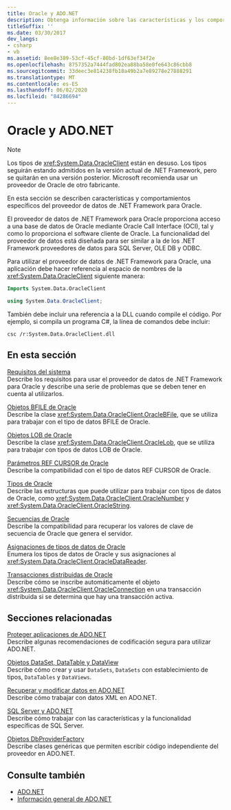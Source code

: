 ```yaml
---
title: Oracle y ADO.NET
description: Obtenga información sobre las características y los comportamientos del proveedor de datos de .NET Framework para Oracle, que proporciona acceso a una base de datos de Oracle mediante la interfaz de llamada de Oracle.
titleSuffix: ''
ms.date: 03/30/2017
dev_langs:
- csharp
- vb
ms.assetid: 8ee8e389-53cf-45cf-80bd-1df63ef34f2e
ms.openlocfilehash: 8757352a7444fad802ea88ba58e0fe643c86cbb8
ms.sourcegitcommit: 33deec3e814238fb18a49b2a7e89278e27888291
ms.translationtype: MT
ms.contentlocale: es-ES
ms.lasthandoff: 06/02/2020
ms.locfileid: "84286694"
---
```

# <a name="oracle-and-adonet"></a>Oracle y ADO.NET
> [!NOTE]
> Los tipos de <xref:System.Data.OracleClient> están en desuso. Los tipos seguirán estando admitidos en la versión actual de .NET Framework, pero se quitarán en una versión posterior. Microsoft recomienda usar un proveedor de Oracle de otro fabricante.  
  
 En esta sección se describen características y comportamientos específicos del proveedor de datos de .NET Framework para Oracle.  
  
 El proveedor de datos de .NET Framework para Oracle proporciona acceso a una base de datos de Oracle mediante Oracle Call Interface (OCI), tal y como lo proporciona el software cliente de Oracle. La funcionalidad del proveedor de datos está diseñada para ser similar a la de los .NET Framework proveedores de datos para SQL Server, OLE DB y ODBC.  
  
 Para utilizar el proveedor de datos de .NET Framework para Oracle, una aplicación debe hacer referencia al espacio de nombres de la <xref:System.Data.OracleClient> siguiente manera:  
  
```vb  
Imports System.Data.OracleClient  
```  
  
```csharp  
using System.Data.OracleClient;  
```  
  
 También debe incluir una referencia a la DLL cuando compile el código. Por ejemplo, si compila un programa C#, la línea de comandos debe incluir:  
  
```console
csc /r:System.Data.OracleClient.dll  
```  
  
## <a name="in-this-section"></a>En esta sección  
 [Requisitos del sistema](system-requirements-for-the-dotnet-data-provider-for-oracle.md)  
 Describe los requisitos para usar el proveedor de datos de .NET Framework para Oracle y describe una serie de problemas que se deben tener en cuenta al utilizarlos.  
  
 [Objetos BFILE de Oracle](oracle-bfiles.md)  
 Describe la clase <xref:System.Data.OracleClient.OracleBFile>, que se utiliza para trabajar con el tipo de datos BFILE de Oracle.  
  
 [Objetos LOB de Oracle](oracle-lobs.md)  
 Describe la clase <xref:System.Data.OracleClient.OracleLob>, que se utiliza para trabajar con tipos de datos LOB de Oracle.  
  
 [Parámetros REF CURSOR de Oracle](oracle-ref-cursors.md)  
 Describe la compatibilidad con el tipo de datos REF CURSOR de Oracle.  
  
 [Tipos de Oracle](oracletypes.md)  
 Describe las estructuras que puede utilizar para trabajar con tipos de datos de Oracle, como <xref:System.Data.OracleClient.OracleNumber> y <xref:System.Data.OracleClient.OracleString>.  
  
 [Secuencias de Oracle](oracle-sequences.md)  
 Describe la compatibilidad para recuperar los valores de clave de secuencia de Oracle que genera el servidor.  
  
 [Asignaciones de tipos de datos de Oracle](oracle-data-type-mappings.md)  
 Enumera los tipos de datos de Oracle y sus asignaciones al <xref:System.Data.OracleClient.OracleDataReader>.  
  
 [Transacciones distribuidas de Oracle](oracle-distributed-transactions.md)  
 Describe cómo se inscribe automáticamente el objeto <xref:System.Data.OracleClient.OracleConnection> en una transacción distribuida si se determina que hay una transacción activa.  
  
## <a name="related-sections"></a>Secciones relacionadas  
 [Proteger aplicaciones de ADO.NET](securing-ado-net-applications.md)  
 Describe algunas recomendaciones de codificación segura para utilizar ADO.NET.  
  
 [Objetos DataSet, DataTable y DataView](./dataset-datatable-dataview/index.md)  
 Describe cómo crear y usar `DataSets`, `DataSets` con establecimiento de tipos, `DataTables` y `DataViews`.  
  
 [Recuperar y modificar datos en ADO.NET](retrieving-and-modifying-data.md)  
 Describe cómo trabajar con datos XML en ADO.NET.  
  
 [SQL Server y ADO.NET](./sql/index.md)  
 Describe cómo trabajar con las características y la funcionalidad específicas de SQL Server.  
  
 [Objetos DbProviderFactory](dbproviderfactories.md)  
 Describe clases genéricas que permiten escribir código independiente del proveedor en ADO.NET.  
  
## <a name="see-also"></a>Consulte también

- [ADO.NET](index.md)
- [Información general de ADO.NET](ado-net-overview.md)
